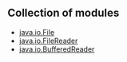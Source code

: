 ## Collection of modules 
- [java.io.File](https://github.com/p-cap/AppSec-POC/blob/main/Absolute%20Path%20Traversal/Lang/Java/fileDemo.md)
- [java.io.FileReader](https://github.com/p-cap/AppSec-POC/blob/main/Absolute%20Path%20Traversal/Lang/Java/fileReaderDemo.md)
- [java.io.BufferedReader](https://github.com/p-cap/AppSec-POC/blob/main/Absolute%20Path%20Traversal/Lang/Java/bufferedReaderDemo.md)
